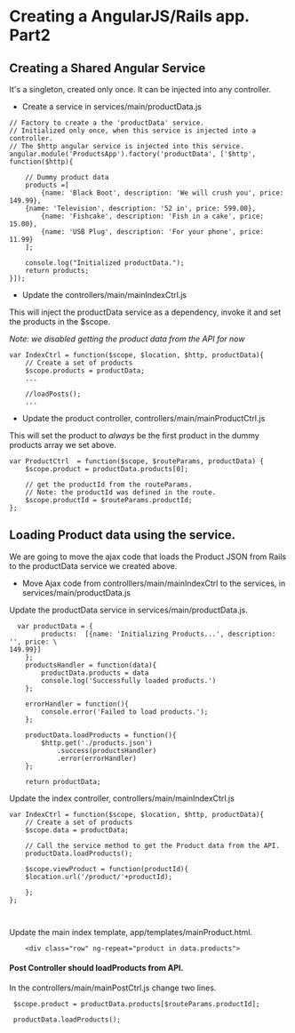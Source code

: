 # Creating a AngularJS/Rails app. Part2


## Creating a Shared Angular Service

It's a singleton, created only once. It can be injected into any controller.


* Create a service in services/main/productData.js

```
// Factory to create a the 'productData' service.                               
// Initialized only once, when this service is injected into a controller.      
// The $http angular service is injected into this service.                     
angular.module('ProductsApp').factory('productData', ['$http', function($http){

    // Dummy product data                                                       
    products =[
        {name: 'Black Boot', description: 'We will crush you', price: 149.99},
	{name: 'Television', description: '52 in', price: 599.00},
        {name: 'Fishcake', description: 'Fish in a cake', price: 15.00},
        {name: 'USB Plug', description: 'For your phone', price: 11.99}
    ];

    console.log("Initialized productData.");
    return products;
}]);
```
* Update the controllers/main/mainIndexCtrl.js

This will inject the productData service as a dependency, invoke it and set the products in the $scope. 

_Note: we disabled getting the product data from the API for now_

```
var IndexCtrl = function($scope, $location, $http, productData){
    // Create a set of products                                                 
    $scope.products = productData;
    ...
    
    //loadPosts();
    ...
```
* Update the product controller, controllers/main/mainProductCtrl.js 

This will set the product to _always_ be the first product in the dummy products array we set above.

```
var ProductCtrl  = function($scope, $routeParams, productData) {
    $scope.product = productData.products[0];

    // get the productId from the routeParams.                                  
    // Note: the productId was defined in the route.                            
    $scope.productId = $routeParams.productId;
};
```

## Loading Product data using the service.
We are going to move the ajax code that loads the Product JSON from Rails to the productData service we created above. 

* Move Ajax code from controlllers/main/mainIndexCtrl to the services, in services/main/productData.js

Update the productData service in services/main/productData.js.


```
  var productData = {
        products:  [{name: 'Initializing Products...', description: '', price: \
149.99}]
    };
    productsHandler = function(data){
        productData.products = data
        console.log('Successfully loaded products.')
    };

    errorHandler = function(){
        console.error('Failed to load products.');
    };

    productData.loadProducts = function(){
        $http.get('./products.json')
            .success(productsHandler)
            .error(errorHandler)
    };

    return productData;

``` 

Update the index controller, controllers/main/mainIndexCtrl.js  

```
var IndexCtrl = function($scope, $location, $http, productData){
    // Create a set of products                                                 
    $scope.data = productData;

    // Call the service method to get the Product data from the API.            
    productData.loadProducts();

    $scope.viewProduct = function(productId){
	$location.url('/product/'+productId);

    };
};



```

Update the main index template, app/templates/mainProduct.html.

```
	<div class="row" ng-repeat="product in data.products">
```


#### Post Controller should loadProducts from API.
In the controllers/main/mainPostCtrl.js change two lines.


```
 $scope.product = productData.products[$routeParams.productId];

 productData.loadProducts();
```